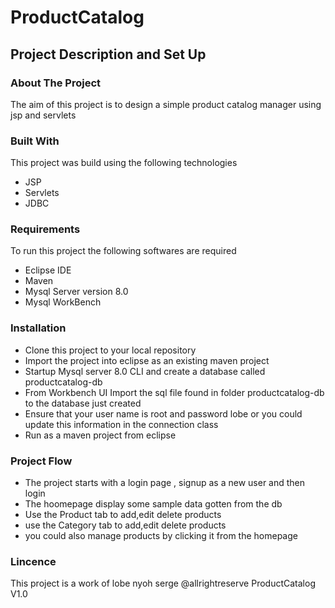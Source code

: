 # ProductCatalog
## Project Description and Set Up

### About The Project
The aim of this project is to design a simple product catalog manager using jsp and servlets

### Built With
This project was build using the following technologies
* JSP
* Servlets
* JDBC
### Requirements
To run this project the following softwares are required
* Eclipse IDE
* Maven
* Mysql Server version 8.0
* Mysql WorkBench
### Installation
* Clone this project to your local repository
* Import the project into eclipse as an existing maven project
* Startup Mysql server 8.0 CLI and create a database called productcatalog-db
* From Workbench UI Import the sql file found in folder productcatalog-db to the database just created
* Ensure that your  user name is root and password lobe or you could update this information in the connection class
* Run as a maven project from eclipse

### Project Flow
* The project starts with a login page , signup as a new user and then login 
* The hoomepage display some sample data gotten from the db
* Use the Product tab to add,edit delete products
* use the Category tab to add,edit delete products
* you could also manage products by clicking it from the homepage


### Lincence 
This project is a work of lobe nyoh serge  @allrightreserve
ProductCatalog V1.0
